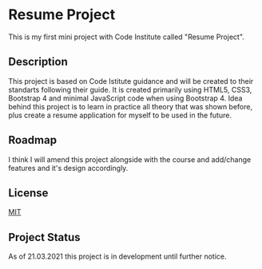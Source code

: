 # Resume Project

This is my first mini project with Code Institute called "Resume Project".

## Description

This project is based on Code Istitute guidance and will be created to their standarts following their guide. It is created primarily using HTML5, CSS3, Bootstrap 4 and minimal JavaScript code when using Bootstrap 4. Idea behind this project is to learn in practice all theory that was shown before, plus create a resume application for myself to be used in the future.

## Roadmap

I think I will amend this project alongside with the course and add/change features and  it's design accordingly.

## License

[MIT](https://choosealicense.com/licenses/mit/)

## Project Status

As of 21.03.2021 this project is in development until further notice.